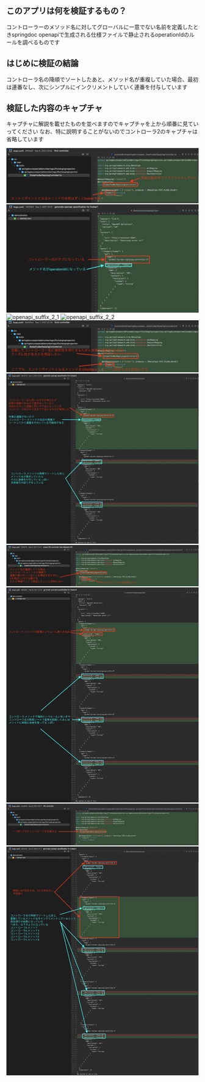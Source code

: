 ## このアプリは何を検証するもの？

コントローラーのメソッド名に対してグローバルに一意でない名前を定義したときspringdoc openapiで生成される仕様ファイルで静止されるoperationIdのルールを調べるものです

## はじめに検証の結論

コントローラ名の降順でソートしたあと、メソッド名が重複していた場合、最初は連番なし、次にシンプルにインクリメントしていく連番を付与しています

## 検証した内容のキャプチャ
キャプチャに解説を載せたものを並べますのでキャプチャを上から順番に見ていってください
なお、特に説明することがないのでコントローラ2のキャプチャは省略しています

![openapi_suffix_1_1](./image/openapi_suffix_1_1.png)
![openapi_suffix_1_2](./image/openapi_suffix_1_2.png)
![openapi_suffix_2_1](./image/openapi_suffix_2_1.png)
![openapi_suffix_2_2](./image/openapi_suffix_2_2.png)
![openapi_suffix_3_1](./image/openapi_suffix_3_1.png)
![openapi_suffix_3_2](./image/openapi_suffix_3_2.png)
![openapi_suffix_4_1](./image/openapi_suffix_4_1.png)
![openapi_suffix_4_2](./image/openapi_suffix_4_2.png)
![openapi_suffix_5_1](./image/openapi_suffix_5_1.png)
![openapi_suffix_5_2](./image/openapi_suffix_5_2.png)
